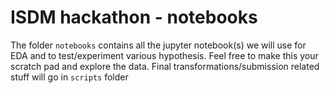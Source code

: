 # ISDM hackathon - notebooks

The folder `notebooks` contains all the jupyter notebook(s) we will use for EDA and to test/experiment various hypothesis. Feel free to make this your scratch pad and explore the data. Final transformations/submission related stuff will go in `scripts` folder
